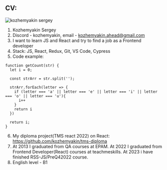 ## CV:

![kozhemyakin sergey](https://avatars.githubusercontent.com/u/19146069?s=96&v=4 "kozhemyakin sergey")

1. Kozhemyakin Sergey
2. Discord - kozhemyakin, email - kozhemyakin.ahead@gmail.com
3. I want to learn JS and React and try to find a job as a Frontend developer
4. Stack: JS, React, Redux, Git, VS Code, Cypress
5. Code example: 
```
function getCount(str) {
  let i = 0;
  
  const strArr = str.split('');
  
  strArr.forEach(letter => {
    if (letter === 'a' || letter === 'e' || letter === 'i' || letter === 'o' || letter === 'u'){
      i++
    }
    return i
  })
  
  return i;
}
```
6. My diploma project(TMS react 2022) on React: https://github.com/kozhemyakin/tms-diploma
7. At 2013 I graduated from QA courses at EPAM. At 2022 I graduated from Frontend Developer(React) courses at teachmeskills. At 2023 i have finished RSS-JS/PreQ42022 course.
8. English level - B1